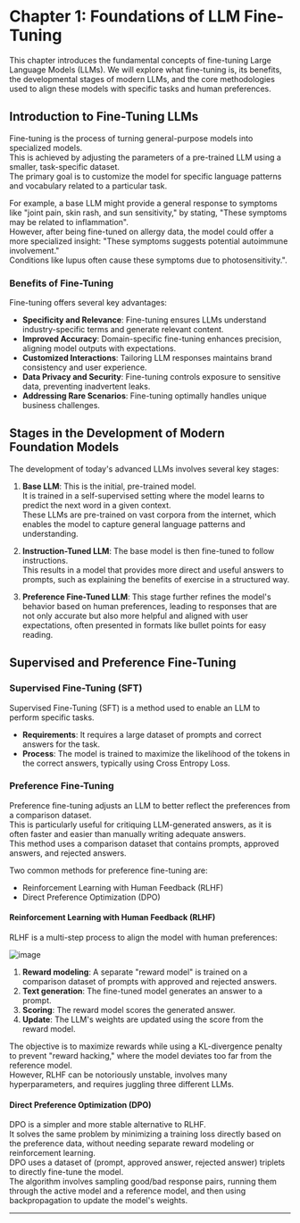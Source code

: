 # Chapter 1: Foundations of LLM Fine-Tuning

This chapter introduces the fundamental concepts of fine-tuning Large Language Models (LLMs). We will explore what fine-tuning is, its benefits, the developmental stages of modern LLMs, and the core methodologies used to align these models with specific tasks and human preferences.

## Introduction to Fine-Tuning LLMs

Fine-tuning is the process of turning general-purpose models into specialized models.  
This is achieved by adjusting the parameters of a pre-trained LLM using a smaller, task-specific dataset.  
The primary goal is to customize the model for specific language patterns and vocabulary related to a particular task.

For example, a base LLM might provide a general response to symptoms like "joint pain, skin rash, and sun sensitivity," by stating, "These symptoms may be related to inflammation".  
However, after being fine-tuned on allergy data, the model could offer a more specialized insight: "These symptoms suggests potential autoimmune involvement."  
Conditions like lupus often cause these symptoms due to photosensitivity.".

### Benefits of Fine-Tuning

Fine-tuning offers several key advantages:

- **Specificity and Relevance**: Fine-tuning ensures LLMs understand industry-specific terms and generate relevant content.
- **Improved Accuracy**: Domain-specific fine-tuning enhances precision, aligning model outputs with expectations.
- **Customized Interactions**: Tailoring LLM responses maintains brand consistency and user experience.
- **Data Privacy and Security**: Fine-tuning controls exposure to sensitive data, preventing inadvertent leaks.
- **Addressing Rare Scenarios**: Fine-tuning optimally handles unique business challenges.

## Stages in the Development of Modern Foundation Models

The development of today's advanced LLMs involves several key stages:

1. **Base LLM**: This is the initial, pre-trained model.  
   It is trained in a self-supervised setting where the model learns to predict the next word in a given context.  
   These LLMs are pre-trained on vast corpora from the internet, which enables the model to capture general language patterns and understanding.

2. **Instruction-Tuned LLM**: The base model is then fine-tuned to follow instructions.  
   This results in a model that provides more direct and useful answers to prompts, such as explaining the benefits of exercise in a structured way.

3. **Preference Fine-Tuned LLM**: This stage further refines the model's behavior based on human preferences, leading to responses that are not only accurate but also more helpful and aligned with user expectations, often presented in formats like bullet points for easy reading.

## Supervised and Preference Fine-Tuning

### Supervised Fine-Tuning (SFT)

Supervised Fine-Tuning (SFT) is a method used to enable an LLM to perform specific tasks.

- **Requirements**: It requires a large dataset of prompts and correct answers for the task.
- **Process**: The model is trained to maximize the likelihood of the tokens in the correct answers, typically using Cross Entropy Loss.

### Preference Fine-Tuning

Preference fine-tuning adjusts an LLM to better reflect the preferences from a comparison dataset.  
This is particularly useful for critiquing LLM-generated answers, as it is often faster and easier than manually writing adequate answers.  
This method uses a comparison dataset that contains prompts, approved answers, and rejected answers.

Two common methods for preference fine-tuning are:

- Reinforcement Learning with Human Feedback (RLHF)
- Direct Preference Optimization (DPO)

#### Reinforcement Learning with Human Feedback (RLHF)

RLHF is a multi-step process to align the model with human preferences:

![image](https://github.com/user-attachments/assets/c2266163-1191-472b-a1e0-c7955015ed8c)


1. **Reward modeling**: A separate "reward model" is trained on a comparison dataset of prompts with approved and rejected answers.
2. **Text generation**: The fine-tuned model generates an answer to a prompt.
3. **Scoring**: The reward model scores the generated answer.
4. **Update**: The LLM's weights are updated using the score from the reward model.

The objective is to maximize rewards while using a KL-divergence penalty to prevent "reward hacking," where the model deviates too far from the reference model.  
However, RLHF can be notoriously unstable, involves many hyperparameters, and requires juggling three different LLMs.

#### Direct Preference Optimization (DPO)

DPO is a simpler and more stable alternative to RLHF.  
It solves the same problem by minimizing a training loss directly based on the preference data, without needing separate reward modeling or reinforcement learning.  
DPO uses a dataset of (prompt, approved answer, rejected answer) triplets to directly fine-tune the model.  
The algorithm involves sampling good/bad response pairs, running them through the active model and a reference model, and then using backpropagation to update the model's weights.

---

